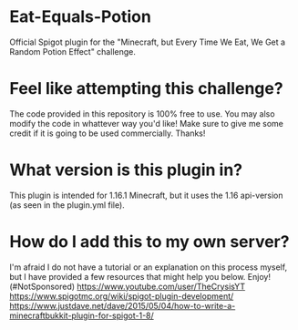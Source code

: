 # Eat-Equals-Potion
Official Spigot plugin for the "Minecraft, but Every Time We Eat, We Get a Random Potion Effect" challenge.
# Feel like attempting this challenge?
The code provided in this repository is 100% free to use. You may also modify the code in whattever way you'd like! Make sure to give me some credit if it is going to be used commercially. Thanks!
# What version is this plugin in?
This plugin is intended for 1.16.1 Minecraft, but it uses the 1.16 api-version (as seen in the plugin.yml file).
# How do I add this to my own server?
I'm afraid I do not have a tutorial or an explanation on this process myself, but I have provided a few resources that might help you below. Enjoy! (#NotSponsored) https://www.youtube.com/user/TheCrysisYT    https://www.spigotmc.org/wiki/spigot-plugin-development/    https://www.justdave.net/dave/2015/05/04/how-to-write-a-minecraftbukkit-plugin-for-spigot-1-8/
